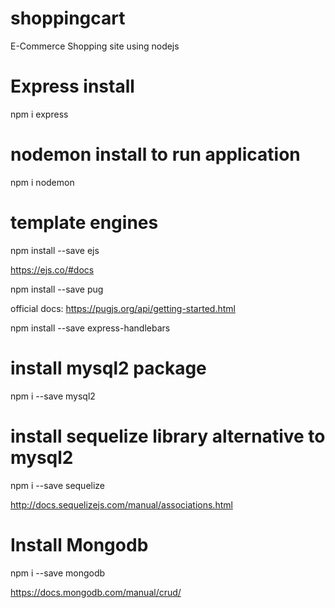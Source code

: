 # shoppingcart
E-Commerce Shopping site using nodejs

# Express install

npm i express

# nodemon install to run application

npm i nodemon 

# template engines 

npm install --save ejs 

https://ejs.co/#docs

npm install --save pug 

official docs: https://pugjs.org/api/getting-started.html

npm install --save express-handlebars

# install mysql2 package

npm i --save mysql2

# install sequelize  library alternative to mysql2

npm i --save sequelize

http://docs.sequelizejs.com/manual/associations.html



# Install Mongodb

npm i --save mongodb

https://docs.mongodb.com/manual/crud/
